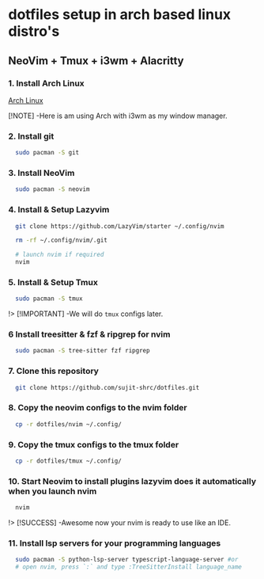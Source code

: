 # dotfiles setup in arch based linux distro's

## NeoVim + Tmux + i3wm + Alacritty

### 1. Install Arch Linux

[Arch Linux](https://archlinux.org/)

[!NOTE] -Here is am using Arch with i3wm as my window manager.

### 2. Install git

```bash
  sudo pacman -S git
```

### 3. Install NeoVim

```bash
  sudo pacman -S neovim
```

### 4. Install & Setup Lazyvim

```bash
  git clone https://github.com/LazyVim/starter ~/.config/nvim

  rm -rf ~/.config/nvim/.git

  # launch nvim if required
  nvim
```

### 5. Install & Setup Tmux

```bash
  sudo pacman -S tmux
```

!> [!IMPORTANT] -We will do `tmux` configs later.

### 6 Install treesitter & fzf & ripgrep for nvim

```bash
  sudo pacman -S tree-sitter fzf ripgrep
```

### 7. Clone this repository

```bash
  git clone https://github.com/sujit-shrc/dotfiles.git
```

### 8. Copy the neovim configs to the nvim folder

```bash
  cp -r dotfiles/nvim ~/.config/
```

### 9. Copy the tmux configs to the tmux folder

```bash
  cp -r dotfiles/tmux ~/.config/
```

### 10. Start Neovim to install plugins lazyvim does it automatically when you launch nvim

```bash
  nvim
```

!> [!SUCCESS] -Awesome now your nvim is ready to use like an IDE.

### 11. Install lsp servers for your programming languages

```bash
  sudo pacman -S python-lsp-server typescript-language-server #or
  # open nvim, press `:` and type :TreeSitterInstall language_name
```
